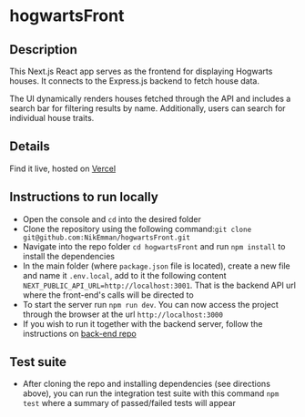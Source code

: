 # hogwartsFront

## Description

This Next.js React app serves as the frontend for displaying Hogwarts houses. It connects to the Express.js backend to fetch house data.

The UI dynamically renders houses fetched through the API and includes a search bar for filtering results by name. Additionally, users can search for individual house traits.

## Details

Find it live, hosted on [Vercel](https://hogwarts-front.vercel.app/)

## Instructions to run locally

- Open the console and `cd` into the desired folder
- Clone the repository using the following command:`git clone git@github.com:NikEmman/hogwartsFront.git`
- Navigate into the repo folder `cd hogwartsFront` and run `npm install` to install the dependencies
- In the main folder (where `package.json` file is located), create a new file and name it `.env.local`, add to it the following content `NEXT_PUBLIC_API_URL=http://localhost:3001`. That is the backend API url where the front-end's calls will be directed to
- To start the server run `npm run dev`. You can now access the project through the browser at the url `http://localhost:3000`
- If you wish to run it together with the backend server, follow the instructions on [back-end repo](https://github.com/NikEmman/hogwartsBackend)

## Test suite

- After cloning the repo and installing dependencies (see directions above), you can run the integration test suite with this command `npm test` where a summary of passed/failed tests will appear
